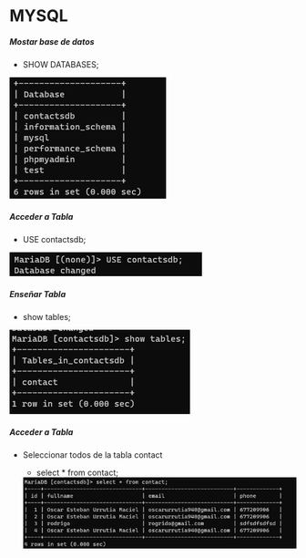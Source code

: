 <h1>MYSQL</h1>


<h5>Mostar base de datos</h3>

- SHOW DATABASES;

 <img src="./img/databases.png">


<h5>Acceder a Tabla</h3>

- USE contactsdb;

 <img src="./img/usartabla.png">


<h5>Enseñar Tabla</h3>

-  show tables;


 <img src="./img/showtable.png">


<h5>Acceder a Tabla</h3>

- Seleccionar todos de la tabla  contact

    - select * from contact;

    <img src="./img/todo.png">






